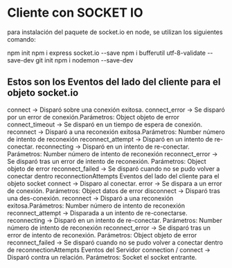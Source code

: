 # Cliente con SOCKET IO

para instalación del paquete de socket.io en node, se utilizan los siguientes comando:

npm init 
npm i express socket.io --save 
npm i bufferutil utf-8-validate --save-dev 
git init 
npm i nodemon --save-dev

## Estos son los Eventos del lado del cliente para el objeto socket.io
connect → Disparó sobre una conexión exitosa.
connect_error → Se disparó por un error de conexión.Parámetros:
Object objeto de error
connect_timeout → Se disparó en un tiempo de espera de conexión.
reconnect → Disparó a una reconexión exitosa.Parámetros:
Number número de intento de reconexión
reconnect_attempt → Disparó en un intento de re-conectar.
reconnecting → Disparó en un intento de re-conectar. Parámetros:
Number número de intento de reconexión
reconnect_error → Se disparó tras un error de intento de reconexión. Parámetros:
Object objeto de error
reconnect_failed → Se disparó cuando no se pudo volver a conectar dentro reconnectionAttempts
Eventos del lado del cliente para el objeto socket
connect → Disparo al conectar.
error → Se dispara a un error de conexión. Parámetros:
Object datos de error
disconnect → Disparó tras una des-conexión.
reconnect → Disparó a una reconexión exitosa.Parámetros:
Number número de intento de reconexión
reconnect_attempt → Disparada a un intento de re-conectarse.
reconnecting → Disparó en un intento de re-conectar. Parámetros:
Number número de intento de reconexión
reconnect_error → Se disparó tras un error de intento de reconexión. Parámetros:
Object objeto de error
reconnect_failed → Se disparó cuando no se pudo volver a conectar dentro de reconnectionAttempts
Eventos del Servidor
connection / connect → Disparó contra un relación. Parámetros:
Socket el socket entrante.